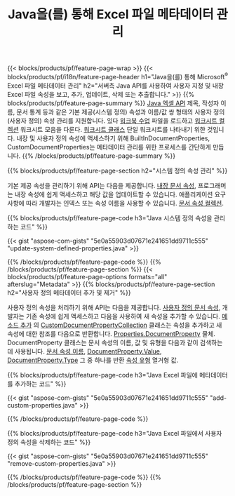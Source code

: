 ﻿---
title: Java을(를) 통해 Excel 파일 메타데이터 관리
url: /ko/java/metadata/
description: 몇 줄의 Java 코드로 Excel 파일 메타데이터 보기, 추가, 편집, 제거 또는 추출
---
{{< blocks/products/pf/feature-page-wrap >}}
{{< blocks/products/pf/i18n/feature-page-header h1="Java을(를) 통해 Microsoft<sup>&reg;</sup> Excel 파일 메타데이터 관리" h2="서버측 Java API를 사용하여 사용자 지정 및 내장 Excel 파일 속성을 보고, 추가, 업데이트, 삭제 또는 추출합니다." >}}
{{% blocks/products/pf/feature-page-summary %}}
[Java 엑셀 API](/cells/java/) 제목, 작성자 이름, 문서 통계 등과 같은 기본 제공(시스템 정의) 속성과 이름/값 쌍 형태의 사용자 정의(사용자 정의) 속성 관리를 지원합니다. 있다 [워크북 수업](https://apireference.aspose.com/cells/java/com.aspose.cells/Workbook) 파일을 로드하고 [워크시트 컬렉션](https://apireference.aspose.com/cells/java/com.aspose.cells/WorksheetCollection) 워크시트 모음을 다룬다. [워크시트 클래스](https://apireference.aspose.com/cells/java/com.aspose.cells/Worksheet) 단일 워크시트를 나타내기 위한 것입니다. 내장 및 사용자 정의 속성에 액세스하기 위해 BuiltInDocumentProperties, CustomDocumentProperties는 메타데이터 관리를 위한 프로세스를 간단하게 만듭니다. 
{{% /blocks/products/pf/feature-page-summary %}}

{{% blocks/products/pf/feature-page-section h2="시스템 정의 속성 관리" %}}

기본 제공 속성을 관리하기 위해 API는 다음을 제공합니다. [내장 문서 속성](https://apireference.aspose.com/cells/java/com.aspose.cells/worksheetcollection#BuiltInDocumentProperties), 프로그래머는 내장 속성에 쉽게 액세스하고 해당 값을 업데이트할 수 있습니다. 애플리케이션 요구 사항에 따라 개발자는 인덱스 또는 속성 이름을 사용할 수 있습니다. [문서 속성 컬렉션](https://apireference.aspose.com/cells/java/com.aspose.cells/DocumentPropertyCollection). 

{{% blocks/products/pf/feature-page-code h3="Java 시스템 정의 속성을 관리하는 코드" %}}

{{< gist "aspose-com-gists" "5e0a55903d07671e241651dd9711c555" "update-system-defined-properties.java" >}}

{{% /blocks/products/pf/feature-page-code %}}
{{% /blocks/products/pf/feature-page-section %}}
{{< blocks/products/pf/feature-page-options formats="all" afterslug="Metadata" >}}
{{% blocks/products/pf/feature-page-section h2="사용자 정의 메타데이터 추가 및 제거" %}}

사용자 정의 속성을 처리하기 위해 API는 다음을 제공합니다. [사용자 정의 문서 속성](https://apireference.aspose.com/cells/java/com.aspose.cells/worksheetcollection#CustomDocumentProperties), 개발자는 기존 속성에 쉽게 액세스하고 다음을 사용하여 새 속성을 추가할 수 있습니다. [메소드 추가](https://apireference.aspose.com/cells/java/com.aspose.cells/customdocumentpropertycollection#add(java.lang.String,%20boolean)) 의 [CustomDocumentPropertyCollection](https://apireference.aspose.com/cells/java/com.aspose.cells/CustomDocumentPropertyCollection) 클래스는 속성을 추가하고 새 속성에 대한 참조를 다음으로 반환합니다. [Properties.DocumentProperty](https://apireference.aspose.com/cells/java/com.aspose.cells/DocumentProperty) 물체. DocumentProperty 클래스는 문서 속성의 이름, 값 및 유형을 다음과 같이 검색하는 데 사용됩니다. [문서 속성 이름](https://apireference.aspose.com/cells/java/com.aspose.cells/documentproperty#Name), [DocumentProperty.Value](https://apireference.aspose.com/cells/java/com.aspose.cells/documentproperty#Value),  [DocumentProperty.Type](https://apireference.aspose.com/cells/java/com.aspose.cells/documentproperty#Type) 그 중 하나를 반환 [속성 유형](https://apireference.aspose.com/cells/java/com.aspose.cells/PropertyType) 열거형 값. 
 
{{% blocks/products/pf/feature-page-code h3="Java Excel 파일에 메타데이터를 추가하는 코드" %}}

{{< gist "aspose-com-gists" "5e0a55903d07671e241651dd9711c555" "add-custom-properties.java" >}}

{{% /blocks/products/pf/feature-page-code %}}


{{% blocks/products/pf/feature-page-code h3="Java Excel 파일에서 사용자 정의 속성을 삭제하는 코드" %}}

{{< gist "aspose-com-gists" "5e0a55903d07671e241651dd9711c555" "remove-custom-properties.java" >}}

{{% /blocks/products/pf/feature-page-code %}}
{{% /blocks/products/pf/feature-page-section %}}
